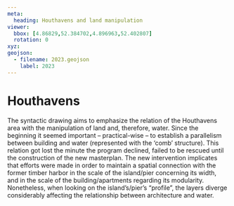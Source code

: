 ```yaml
---
meta:
  heading: Houthavens and land manipulation
viewer:
  bbox: [4.86829,52.384702,4.896963,52.402807]
  rotation: 0
xyz:
geojson:
  - filename: 2023.geojson
    label: 2023
---
```

# Houthavens
The syntactic drawing aims to emphasize the relation of the Houthavens area with the manipulation of land and, therefore, water. Since the beginning it seemed important – practical-wise – to establish a parallelism between building and water (represented with the ‘comb’ structure). This relation got lost the minute the program declined, failed to be rescued until the construction of the new masterplan. The new intervention implicates that efforts were made in order to maintain a spatial connection with the former timber harbor in the scale of the island/pier concerning its width, and in the scale of the building/apartments regarding its modularity. Nonetheless, when looking on the island’s/pier’s “profile”, the layers diverge considerably affecting the relationship between architecture and water. 
